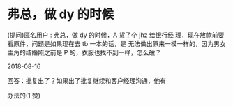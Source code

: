 # 弗总，做 dy 的时候

(提问)匿名用户 : 弗总，做 dy 的时候，A 货了个 jhz 给银行经 理，现在放款前要看原件，问题是如果现在去 tb 一本的话，是 无法做出原来一模一样的，因为男女主角的结婚照之前是 P 的，衣服也找不到一样，怎么破？

2018-08-16

回答：批复出了？如果出了批复继续和客户经理沟通，他有

办法的(1 赞)